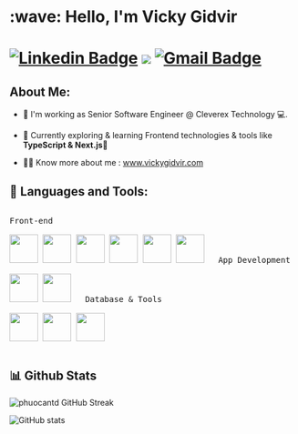 <h1 align="left" id="macropower-title">:wave: Hello, I'm Vicky Gidvir </h1>

# [![Linkedin Badge](https://img.shields.io/badge/-LinkedIn-0077B5?style=for-the-badge&logo=Linkedin&logoColor=white&link=https://www.linkedin.com/in/vickygidvir/)](https://www.linkedin.com/in/vickygidvir/) [![](https://img.shields.io/badge/-@portfolio-03a57a?style=for-the-badge&labelColor=000000&logo=portfolio)](https://vickygidvir.github.io/) [![Gmail Badge](https://img.shields.io/badge/-gmail-c14438?style=for-the-badge&logo=Gmail&logoColor=white&link=mailto:vickygidvir@gmail.com)](mailto:vickygidvir@gmail.com)


## About Me:
- 🔭 I'm working as Senior Software Engineer @ Cleverex Technology 💻.

- 🌱 Currently exploring & learning Frontend technologies & tools like **TypeScript & Next.js📌**

- 👨‍💻 Know more about me : <a href="https://vickygidvir.github.io/">www.vickygidvir.com</a>

## 🚀 Languages and Tools:
<p style="display: inline-block;" >
  <kbd align="center">
    <kbd>Front-end</kbd>
    <br>
    <br>
    <img width="50px" src="https://cdn.jsdelivr.net/gh/devicons/devicon/icons/html5/html5-original.svg" /> 
    <img width="50px" src="https://cdn.jsdelivr.net/gh/devicons/devicon/icons/css3/css3-plain.svg" /> 
    <img width="50px" src="https://cdn.jsdelivr.net/gh/devicons/devicon/icons/tailwindcss/tailwindcss-original.svg" />
    <img width="50px" src="https://cdn.jsdelivr.net/gh/devicons/devicon/icons/javascript/javascript-original.svg" />
    <img width="50px" src="https://cdn.jsdelivr.net/gh/devicons/devicon/icons/react/react-original.svg" />
    <img width="50px" src="https://cdn.jsdelivr.net/gh/devicons/devicon/icons/redux/redux-original.svg" />
  </kbd>
&nbsp;&nbsp;&nbsp;
  <kbd align="center" >
    <kbd>App Development</kbd>
    <br>
    <br>
    <img width="50px" src="https://cdn.jsdelivr.net/gh/devicons/devicon/icons/flutter/flutter-original.svg" />
    <img width="50px" src="https://cdn.jsdelivr.net/gh/devicons/devicon/icons/dart/dart-original.svg" />
  </kbd>
  &nbsp;&nbsp;&nbsp;
    <kbd align="center" >
    <kbd>Database & Tools</kbd>
    <br>
    <br>
    <img width="50px" src="https://cdn.jsdelivr.net/gh/devicons/devicon/icons/mysql/mysql-original.svg" />
    <img width="50px" src="https://cdn.jsdelivr.net/gh/devicons/devicon/icons/mongodb/mongodb-original.svg" />
    <img width="50px" src="https://cdn.jsdelivr.net/gh/devicons/devicon/icons/firebase/firebase-original.svg" />
  </kbd>
  </kbd>
</p>



## 📊 Github Stats


![phuocantd GitHub Streak](https://github-readme-streak-stats.herokuapp.com/?user=vickygidvir&theme=discord_old_blurple)

![GitHub stats](https://github-readme-stats.vercel.app/api?username=vickygidvir&show_icons=true&hide_title=true&count_private=true&include_all_commits=true&count_private=true&theme=discord_old_blurple) 

